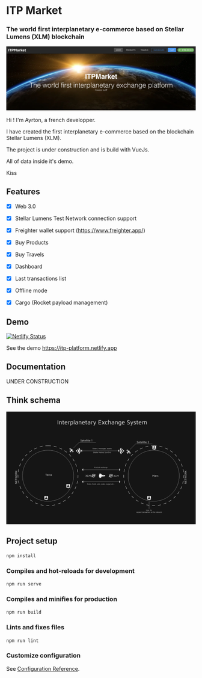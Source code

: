 # ITP Market

### The world first interplanetary e-commerce based on Stellar Lumens (XLM) blockchain

![The world first interplanetary e-commerce based on blockchain](./capture-itp.png)

Hi !
I'm Ayrton, a french developper. 

I have created the first interplanetary e-commerce based on the blockchain Stellar Lumens (XLM).

The project is under construction and is build with VueJs.

All of data inside it's demo.

Kiss

## Features

- [x] Web 3.0
- [x] Stellar Lumens Test Network connection support
- [x] Freighter wallet support (https://www.freighter.app/)
- [x] Buy Products
- [x] Buy Travels
- [x] Dashboard
- [x] Last transactions list
- [x] Offline mode 
- [x] Cargo (Rocket payload management)


## Demo
[![Netlify Status](https://api.netlify.com/api/v1/badges/0c5c6cff-d3d0-45ec-b6fd-1e56d6981608/deploy-status)](https://app.netlify.com/sites/itp-platform/deploys)

See the demo
https://itp-platform.netlify.app

## Documentation

UNDER CONSTRUCTION

## Think schema

![Think schema](./schema.png)

## Project setup
```
npm install
```

### Compiles and hot-reloads for development
```
npm run serve
```

### Compiles and minifies for production
```
npm run build
```

### Lints and fixes files
```
npm run lint
```

### Customize configuration
See [Configuration Reference](https://cli.vuejs.org/config/).
